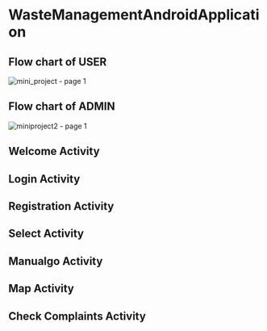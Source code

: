 # WasteManagementAndroidApplication

## Flow chart of USER

![mini_project - page 1](https://user-images.githubusercontent.com/37345220/40544652-add2e05e-6046-11e8-80bf-9be93763063b.png)

## Flow chart of ADMIN
![miniproject2 - page 1](https://user-images.githubusercontent.com/37345220/40544695-d829c34a-6046-11e8-8ccb-73ba3fa78e46.png)

## Welcome Activity
## Login Activity
## Registration Activity
## Select Activity
## Manualgo Activity
## Map Activity
## Check Complaints Activity
## 
